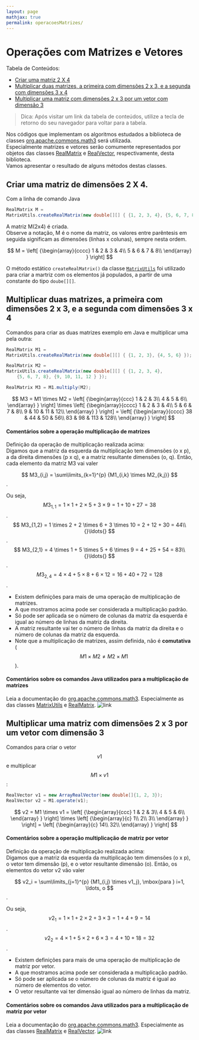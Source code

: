 ```yaml
---
layout: page
mathjax: true
permalink: operacoesMatrizes/
---
```


# Operações com Matrizes e Vetores


Tabela de Conteúdos:

- [Criar uma matriz 2 X 4](#crimat)
- [Multiplicar duas matrizes, a primeira com dimensões 2 x 3, e a segunda com dimensões 3 x 4](#matmult)
- [Multiplicar uma matriz com dimensões 2 x 3 por um vetor com dimensão 3](#matvetmult)

> Dica: Após visitar um link da tabela de conteúdos, utilize a tecla de retorno do seu navegador para voltar para a tabela.


Nos códigos que implementam os algoritmos estudados a biblioteca de classes
[org.apache.commons.math3](http://commons.apache.org/proper/commons-math/javadocs/api-3.6.1/index.html) será utilizada.  
Especialmente matrizes e vetores serão comumente representados por objetos das classes [RealMatrix](http://commons.apache.org/proper/commons-math/javadocs/api-3.6.1/org/apache/commons/math3/linear/RealMatrix.html) e 
[RealVector](http://commons.apache.org/proper/commons-math/javadocs/api-3.6.1/org/apache/commons/math3/linear/RealVector.html), respectivamente, desta biblioteca.  
Vamos apresentar o resultado de alguns métodos destas classes.

<a name='crimat'></a>

## Criar uma matriz de dimensões 2 X 4.

Com a linha de comando Java  
```java
RealMatrix M = 
MatrixUtils.createRealMatrix(new double[][] { {1, 2, 3, 4}, {5, 6, 7, 8} });
```
A matriz M(2x4) é criada.  
Observe a notação, M é o nome da matriz, os valores entre parêntesis em seguida significam as dimensões (linhas x colunas), 
sempre nesta ordem.

$$
  M = 
  \left[ {\begin{array}{cccc}
   1 & 2 & 3 & 4\\
   5 & 6 & 7 & 8\\
  \end{array} } \right]
$$

O método estático `createRealMatrix()` da classe [`MatrixUtils`](http://commons.apache.org/proper/commons-math/javadocs/api-3.3/org/apache/commons/math3/linear/MatrixUtils.html) foi utilizado para criar a martriz com os elementos 
já populados, a partir de uma constante do tipo `doube[][]`.

<a name='matmult'></a>

## Multiplicar duas matrizes, a primeira com dimensões 2 x 3, e a segunda com dimensões 3 x 4

Comandos para criar as duas matrizes exemplo em Java e multiplicar uma pela outra:  

```java
RealMatrix M1 = 
MatrixUtils.createRealMatrix(new double[][] { {1, 2, 3}, {4, 5, 6} });

RealMatrix M2 = 
MatrixUtils.createRealMatrix(new double[][] { {1, 2, 3, 4}, 
	{5, 6, 7, 8}, {9, 10, 11, 12 } });

RealMatrix M3 = M1.multiply(M2);
```

$$
	M3 = 
  M1 \times M2 = 
  \left[ {\begin{array}{ccc}
   1 & 2 & 3\\
   4 & 5 & 6\\
  \end{array} } \right] \times 
  \left[ {\begin{array}{cccc}
   1 & 2 & 3 & 4\\
   5 & 6 & 7 & 8\\
   9 & 10 & 11 & 12\\
  \end{array} } \right] = 
  \left[ {\begin{array}{cccc}
   38 & 44 & 50 & 56\\
   83 & 98 & 113 & 128\\
  \end{array} } \right]
$$


#### Comentários sobre a operação multiplicação de matrizes

Definição da operação de multiplicação realizada acima:  
Digamos que a matriz da esquerda da multiplicação tem dimensões (o x p), a da direita dimensões (p x q), 
e a matriz resultante dimensões (o, q).
Então, cada elemento da matriz M3 vai valer  

$$ M3_{i,j} = \sum\limits_{k=1}^{p} {M1_{i,k} \times M2_{k,j}} $$.  

Ou seja,  
$$ M3_{1,1} = 1 \times 1 + 2 \times 5 + 3 \times 9 = 1 + 10 + 27 = 38 $$.  
$$ M3_{1,2} = 1 \times 2 + 2 \times 6 + 3 \times 10 = 2 + 12 + 30 = 44\\
{}\ldots{} $$.  
$$ M3_{2,1} = 4 \times 1 + 5 \times 5 + 6 \times 9 = 4 + 25 + 54 = 83\\
{}\ldots{} $$.  
$$ M3_{2,4} = 4 \times 4 + 5 \times 8 + 6 \times 12 = 16 + 40 + 72 = 128 $$.

+ Existem definições para mais de uma operação de multiplicação de matrizes.
+ A que mostramos acima pode ser considerada a multiplicação padrão.
+ Só pode ser aplicada se o número de colunas da matriz da esquerda é igual ao número de linhas da matriz da direita.
+ A matriz resultante vai ter o número de linhas da matriz da direita e o número de colunas da matriz da esquerda.
+ Note que a multiplicação de matrizes, assim definida, não é **comutativa** ($$ M1 \times M2 \ne M2 \times M1 $$).


#### Comentários sobre os comandos Java utilizados para a multiplicação de matrizes

Leia a documentação do [org.apache.commons.math3](http://commons.apache.org/proper/commons-math/javadocs/api-3.6.1/index.html).
Especialmente as das classes 
[MatrixUtils](http://commons.apache.org/proper/commons-math/javadocs/api-3.6.1/org/apache/commons/math3/linear/MatrixUtils.html) e
[RealMatrix](http://commons.apache.org/proper/commons-math/javadocs/api-3.6.1/org/apache/commons/math3/linear/RealMatrix.html).
![link](https://github.global.ssl.fastly.net/images/icons/emoji/link.png?v5)  



<a name='matvetmult'></a>

## Multiplicar uma matriz com dimensões 2 x 3 por um vetor com dimensão 3

Comandos para criar o vetor $$v1$$ e multiplicar $$M1 \times v1$$ :  

```java
RealVector v1 = new ArrayRealVector(new double[]{1, 2, 3});
RealVector v2 = M1.operate(v1);
```

$$
	v2 = 
  M1 \times v1 = 
  \left[ {\begin{array}{ccc}
   1 & 2 & 3\\
   4 & 5 & 6\\
  \end{array} } \right] \times 
  \left[ {\begin{array}{c}
   1\\
   2\\
   3\\
  \end{array} } \right] = 
  \left[ {\begin{array}{c}
   14\\
   32\\
  \end{array} } \right]
$$


#### Comentários sobre a operação multiplicação de matriz por vetor

Definição da operação de multiplicação realizada acima:  
Digamos que a matriz da esquerda da multiplicação tem dimensões (o x p), o vetor tem dimensão (p), e o vetor resultante dimensão (o).
Então, os elementos do vetor v2 vão valer  

$$ v2_i = \sum\limits_{j=1}^{p} {M1_{i,j} \times v1_j}, \mbox{para }  i=1, \ldots, o $$.  

Ou seja,  
$$ v2_1 = 1 \times 1 + 2 \times 2 + 3 \times 3 = 1 + 4 + 9 = 14 $$.  
$$ v2_2 = 4 \times 1 + 5 \times 2 + 6 \times 3 = 4 + 10 + 18 = 32 $$.  

+ Existem definições para mais de uma operação de multiplicação de matriz por vetor.
+ A que mostramos acima pode ser considerada a multiplicação padrão.
+ Só pode ser aplicada se o número de colunas da matriz é igual ao número de elementos do vetor.
+ O vetor resultante vai ter dimensão igual ao número de linhas da matriz.


####  Comentários sobre os comandos Java utilizados para a multiplicação de matriz por vetor

Leia a documentação do [org.apache.commons.math3](http://commons.apache.org/proper/commons-math/javadocs/api-3.6.1/index.html).
Especialmente as das classes 
[RealMatrix](http://commons.apache.org/proper/commons-math/javadocs/api-3.6.1/org/apache/commons/math3/linear/RealMatrix.html) e
[RealVector](http://commons.apache.org/proper/commons-math/javadocs/api-3.6.1/org/apache/commons/math3/linear/RealVector.html).
![link](https://github.global.ssl.fastly.net/images/icons/emoji/link.png?v5)  




